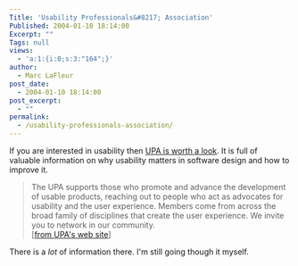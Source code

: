 ```yaml
---
Title: 'Usability Professionals&#8217; Association'
Published: 2004-01-10 18:14:00
Excerpt: ""
Tags: null
views:
  - 'a:1:{i:0;s:3:"164";}'
author:
  - Marc LaFleur
post_date:
  - 2004-01-10 18:14:00
post_excerpt:
  - ""
permalink:
  - /usability-professionals-association/
---
```

<p>If you are interested in usability then <a href="http://www.upassoc.org/">UPA is worth a look</a>. It is full of valuable information on why usability matters in software design and how to improve it.</p>
<blockquote dir=ltr style="MARGIN-RIGHT: 0px">
<p dir=ltr style="MARGIN-RIGHT: 0px">The UPA supports those who promote and advance the development of usable products, reaching out to people who act as advocates for usability and the user experience. Members come from across the broad family of disciplines that create the user experience. We invite you to network in our community.<br />[<a href="http://www.upassoc.org/">from UPA's web site</a>]</p></blockquote>
<p>There is a <em>lot</em> of information there. I'm still going though it myself.</p>